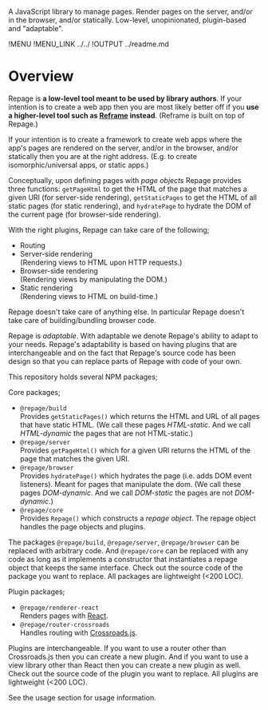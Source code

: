 A JavaScript library to manage pages.
Render pages on the server, and/or in the browser, and/or statically.
Low-level, unopinionated, plugin-based and "adaptable".

!MENU
!MENU_LINK ../../
!OUTPUT ../readme.md

# Overview

Repage is **a low-level tool meant to be used by library authors**.
If your intention is to create a web app then you are most likely better off if you **use a higher-level tool such as [Reframe](https://github.com/brillout/reframe) instead**. (Reframe is built on top of Repage.)

If your intention is to create a framework to create web apps where the app's pages are rendered on the server, and/or in the browser, and/or statically then you are at the right address. (E.g. to create isomorphic/universal apps, or static apps.)

Conceptually, upon defining pages with *page objects* Repage provides three functions:
`getPageHtml` to get the HTML of the page that matches a given URI (for server-side rendering),
`getStaticPages` to get the HTML of all static pages (for static rendering),
and `hydratePage` to hydrate the DOM of the current page (for browser-side rendering).

With the right plugins, Repage can take care of the following;
 - Routing
 - Server-side rendering
   <br/>
   (Rendering views to HTML upon HTTP requests.)
 - Browser-side rendering
   <br/>
   (Rendering views by manipulating the DOM.)
 - Static rendering
   <br/>
   (Rendering views to HTML on build-time.)

Repage doesn't take care of anything else.
In particular Repage doesn't take care of building/bundling browser code.

Repage is *adaptable*.
With adaptable we denote Repage's ability to adapt to your needs.
Repage's adaptability is based on
having plugins that are interchangeable
and on the fact that
Repage's source code has been design so that you can replace parts of Repage with code of your own.


This repository holds several NPM packages;

Core packages;
 - `@repage/build`
    <br/>
    Provides `getStaticPages()` which returns the HTML and URL of all pages that have static HTML. (We call these pages *HTML-static*. And we call *HTML-dynamic* the pages that are not HTML-static.)
 - `@repage/server`
    <br/>
    Provides `getPageHtml()` which for a given URI returns the HTML of the page that matches the given URI.
 - `@repage/browser`
    <br/>
    Provides `hydratePage()` which hydrates the page (i.e. adds DOM event listeners). Meant for pages that manipulate the dom. (We call these pages *DOM-dynamic*. And we call *DOM-static* the pages are not *DOM-dynamic*.)
 - `@repage/core`
    <br/>
    Provides `Repage()` which constructs a *repage object*. The repage object handles the page objects and plugins.

The packages `@repage/build`, `@repage/server`, `@repage/browser` can be replaced with arbitrary code.
And `@repage/core` can be replaced with any code
as long as it implements a constructor that
instantiates a repage object that keeps the same interface.
Check out the source code of the package you want to replace. All packages are lightweight (<200 LOC).

Plugin packages;
 - `@repage/renderer-react`
    <br/>
    Renders pages with [React](https://github.com/facebook/react).
 - `@repage/router-crossroads`
    <br/>
    Handles routing with [Crossroads.js](https://github.com/millermedeiros/crossroads.js).

Plugins are interchangeable.
If you want to use a router other than Crossroads.js then you can create a new plugin.
And if you want to use a view library other than React then you can create a new plugin as well.
Check out the source code of the plugin you want to replace. All plugins are lightweight (<200 LOC).

See the usage section for usage information.
